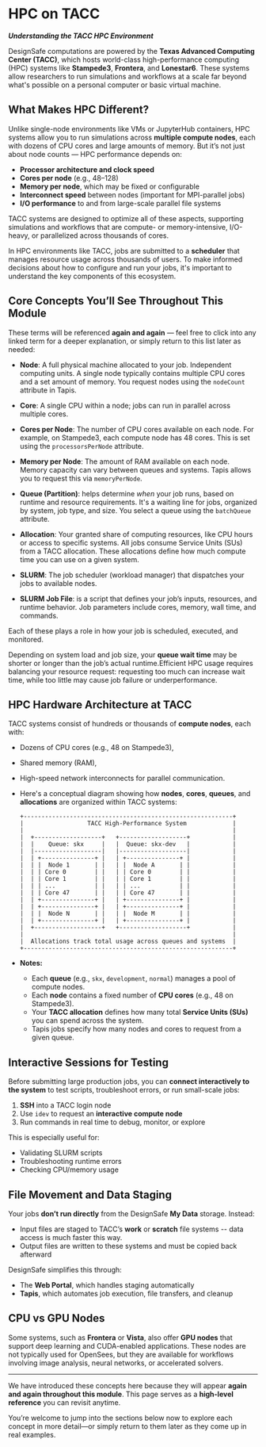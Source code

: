 # HPC on TACC
***Understanding the TACC HPC Environment***

DesignSafe computations are powered by the **Texas Advanced Computing Center (TACC)**, which hosts world-class high-performance computing (HPC) systems like **Stampede3**, **Frontera**, and **Lonestar6**. These systems allow researchers to run simulations and workflows at a scale far beyond what's possible on a personal computer or basic virtual machine.

## What Makes HPC Different?

Unlike single-node environments like VMs or JupyterHub containers, HPC systems allow you to run simulations across **multiple compute nodes**, each with dozens of CPU cores and large amounts of memory. But it’s not just about node counts — HPC performance depends on:

* **Processor architecture and clock speed**
* **Cores per node** (e.g., 48–128)
* **Memory per node**, which may be fixed or configurable
* **Interconnect speed** between nodes (important for MPI-parallel jobs)
* **I/O performance** to and from large-scale parallel file systems

TACC systems are designed to optimize all of these aspects, supporting simulations and workflows that are compute- or memory-intensive, I/O-heavy, or parallelized across thousands of cores.


In HPC environments like TACC, jobs are submitted to a **scheduler** that manages resource usage across thousands of users. To make informed decisions about how to configure and run your jobs, it's important to understand the key components of this ecosystem.

## Core Concepts You’ll See Throughout This Module

These terms will be referenced **again and again** — feel free to click into any linked term for a deeper explanation, or simply return to this list later as needed:

* **Node**: A full physical machine allocated to your job. Independent computing units. A single node typically contains multiple CPU cores and a set amount of memory. You request nodes using the `nodeCount` attribute in Tapis.
* **Core**: A single CPU within a node; jobs can run in parallel across multiple cores.
* **Cores per Node**: The number of CPU cores available on each node. For example, on Stampede3, each compute node has 48 cores. This is set using the `processorsPerNode` attribute.
* **Memory per Node**: The amount of RAM available on each node. Memory capacity can vary between queues and systems. Tapis allows you to request this via `memoryPerNode`.
* **Queue (Partition)**: helps determine *when* your job runs, based on runtime and resource requirements. It's a waiting line for jobs, organized by system, job type, and size. You select a queue using the `batchQueue` attribute. 
    

* **Allocation**: Your granted share of computing resources, like CPU hours or access to specific systems. All jobs consume Service Units (SUs) from a TACC allocation. These allocations define how much compute time you can use on a given system.
* **SLURM**: The job scheduler (workload manager) that dispatches your jobs to available nodes.
* **SLURM Job File**: is a script that defines your job’s inputs, resources, and runtime behavior. Job parameters include cores, memory, wall time, and commands.

Each of these plays a role in how your job is scheduled, executed, and monitored.

Depending on system load and job size, your **queue wait time** may be shorter or longer than the job’s actual runtime.Efficient HPC usage requires balancing your resource request: requesting too much can increase wait time, while too little may cause job failure or underperformance.



## HPC Hardware Architecture at TACC

TACC systems consist of hundreds or thousands of **compute nodes**, each with:

* Dozens of CPU cores (e.g., 48 on Stampede3),
* Shared memory (RAM),
* High-speed network interconnects for parallel communication.

* Here's a conceptual diagram showing how **nodes**, **cores**, **queues**, and **allocations** are organized within TACC systems:

    ```
    +-----------------------------------------------------------+
    |                  TACC High-Performance System             |
    |                                                           |
    |  +-------------------+   +-------------------+            |
    |  |    Queue: skx     |   |  Queue: skx-dev   |            |
    |  |-------------------|   |-------------------|            |
    |  | +---------------+ |   | +---------------+ |            |
    |  | |  Node 1       | |   | |  Node A       | |            |
    |  | | Core 0        | |   | | Core 0        | |            |
    |  | | Core 1        | |   | | Core 1        | |            |
    |  | | ...           | |   | | ...           | |            |
    |  | | Core 47       | |   | | Core 47       | |            |
    |  | +---------------+ |   | +---------------+ |            |
    |  | +---------------+ |   | +---------------+ |            |
    |  | |  Node N       | |   | |  Node M       | |            |
    |  | +---------------+ |   | +---------------+ |            |
    |  +-------------------+   +-------------------+            |
    |                                                           |
    |  Allocations track total usage across queues and systems  |
    +-----------------------------------------------------------+
    ```

* **Notes:**
    
    * Each **queue** (e.g., `skx`, `development`, `normal`) manages a pool of compute nodes.
    * Each **node** contains a fixed number of **CPU cores** (e.g., 48 on Stampede3).
    * Your **TACC allocation** defines how many total **Service Units (SUs)** you can spend across the system.
    * Tapis jobs specify how many nodes and cores to request from a given queue.


## Interactive Sessions for Testing

Before submitting large production jobs, you can **connect interactively to the system** to test scripts, troubleshoot errors, or run small-scale jobs:

1. **SSH** into a TACC login node
2. Use `idev` to request an **interactive compute node**
3. Run commands in real time to debug, monitor, or explore

This is especially useful for:

* Validating SLURM scripts
* Troubleshooting runtime errors
* Checking CPU/memory usage

## File Movement and Data Staging

Your jobs **don’t run directly** from the DesignSafe **My Data** storage. Instead:

* Input files are staged to TACC’s **work** or **scratch** file systems -- data access is much faster this way.
* Output files are written to these systems and must be copied back afterward

DesignSafe simplifies this through:

* The **Web Portal**, which handles staging automatically
* **Tapis**, which automates job execution, file transfers, and cleanup

## CPU vs GPU Nodes

Some systems, such as **Frontera** or **Vista**, also offer **GPU nodes** that support deep learning and CUDA-enabled applications. These nodes are not typically used for OpenSees, but they are available for workflows involving image analysis, neural networks, or accelerated solvers.


---

We have introduced these concepts here because they will appear **again and again throughout this module**. This page serves as a **high-level reference** you can revisit anytime.

You’re welcome to jump into the sections below now to explore each concept in more detail—or simply return to them later as they come up in real examples.


